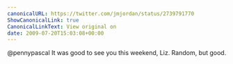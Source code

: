 ```yaml
---
canonicalURL: https://twitter.com/jmjordan/status/2739791770
ShowCanonicalLink: true
CanonicalLinkText: View original on
date: 2009-07-20T15:03:08+00:00
---
```

@pennypascal It was good to see you this weekend, Liz. Random, but good.